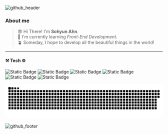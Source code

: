 ![github_header](https://github.com/sohyun-ahn/sohyun-ahn/assets/71028309/13ace94a-4bd2-4e85-959b-f40861618eb3)

### About me
  > 😎  Hi There! I'm **Sohyun Ahn**. <br>
  > 🌱  I'm currently learning *Front-End Development*. <br>
  > 🪴  Someday, I hope to develop all the beautiful things in the world!

---

#### ⚒ Tech ⚙
 ![Static Badge](https://img.shields.io/badge/Python-3776AB?style=flat&logo=Python&logoColor=white) ![Static Badge](https://img.shields.io/badge/HTML5-E34F26?style=flat&logo=HTML5&logoColor=white) ![Static Badge](https://img.shields.io/badge/CSS3-1572B6?style=flat&logo=CSS3&logoColor=white) ![Static Badge](https://img.shields.io/badge/JavaScript-F7DF1E?style=flat&logo=JavaScript&logoColor=black) ![Static Badge](https://img.shields.io/badge/TypeScript-3178c6?style=flat&logo=TypeScript&logoColor=white) ![Static Badge](https://img.shields.io/badge/React-61DAFB?style=flat&logo=React&logoColor=white)

<picture>
  <source media="(prefers-color-scheme: dark)" srcset="github-snake-dark.svg" />
  <source media="(prefers-color-scheme: light)" srcset="github-snake.svg" />
  <img alt="github-snake" src="github-snake.svg" />
</picture>

![github_footer](https://github.com/sohyun-ahn/sohyun-ahn/assets/71028309/842cc182-9e21-4de6-83af-0e11081ceffe)

